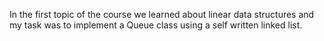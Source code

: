 In the first topic of the course we learned about linear data structures and my task was to implement a Queue class using a self written linked list.
